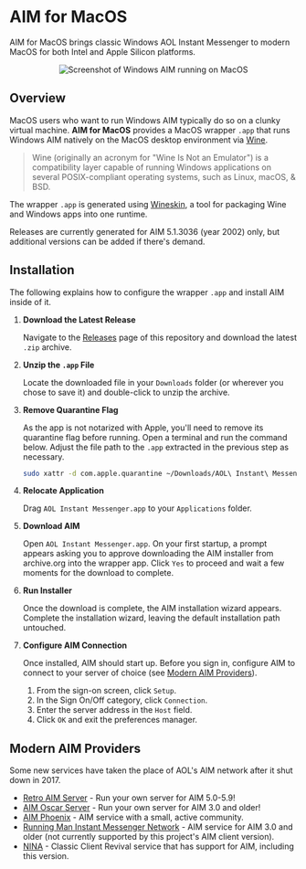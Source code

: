 # AIM for MacOS

AIM for MacOS brings classic Windows AOL Instant Messenger to modern MacOS for both Intel and Apple Silicon platforms.

<p align="center">
   <img src="https://github.com/mk6i/aim-for-macos/assets/2894330/def7de4d-d4aa-4bdb-9987-ad5fd84aa0fa" alt="Screenshot of Windows AIM running on MacOS">
</p>

## Overview

MacOS users who want to run Windows AIM typically do so on a clunky virtual machine. **AIM for MacOS** provides a MacOS
wrapper `.app` that runs Windows AIM natively on the MacOS desktop environment via [Wine](https://www.winehq.org/).

> Wine (originally an acronym for "Wine Is Not an Emulator") is a compatibility layer capable of running Windows
> applications on several POSIX-compliant operating systems, such as Linux, macOS, & BSD.

The wrapper `.app` is generated using [Wineskin](https://github.com/Gcenx/WineskinServer), a tool for packaging Wine and Windows apps into one runtime.

Releases are currently generated for AIM 5.1.3036 (year 2002) only, but additional versions can be added if there's
demand.

## Installation

The following explains how to configure the wrapper `.app` and install AIM inside of it.

1. **Download the Latest Release**

   Navigate to the [Releases](https://github.com/mk6i/aim-for-macos/releases) page of this repository and download the latest `.zip` archive.


2. **Unzip the `.app` File**

   Locate the downloaded file in your `Downloads` folder (or wherever you chose to save it) and double-click to unzip
   the archive.


3. **Remove Quarantine Flag**

   As the app is not notarized with Apple, you'll need to remove its quarantine flag before running. Open a terminal and
   run the command below. Adjust the file path to the `.app` extracted in the previous step as necessary.

   ```sh
   sudo xattr -d com.apple.quarantine ~/Downloads/AOL\ Instant\ Messenger.app
   ```


4. **Relocate Application**

   Drag `AOL Instant Messenger.app` to your `Applications` folder.


5. **Download AIM**

   Open `AOL Instant Messenger.app`. On your first startup, a prompt appears asking you to approve downloading the AIM
   installer from archive.org into the wrapper app. Click `Yes` to proceed and wait a few moments for the download to
   complete.


6. **Run Installer**

   Once the download is complete, the AIM installation wizard appears. Complete the installation wizard, leaving the
   default installation path untouched.


7. **Configure AIM Connection**

   Once installed, AIM should start up. Before you sign in, configure AIM to connect to your server of choice (see
   [Modern AIM Providers](#modern-aim-providers)).

    1. From the sign-on screen, click `Setup`.
    2. In the Sign On/Off category, click `Connection`.
    3. Enter the server address in the `Host` field.
    4. Click `OK` and exit the preferences manager.

## Modern AIM Providers

Some new services have taken the place of AOL's AIM network after it shut down in 2017.

- [Retro AIM Server](https://github.com/mk6i/retro-aim-server) - Run your own server for AIM 5.0-5.9!
- [AIM Oscar Server](https://github.com/ox/aim-oscar-server) - Run your own server for AIM 3.0 and older!
- [AIM Phoenix](https://iwarg.ddns.net/) - AIM service with a small, active community.
- [Running Man Instant Messenger Network](https://runningman.network/) - AIM service for AIM 3.0 and older (not
  currently supported by this project's AIM client version).
- [NINA](https://nina.chat/) - Classic Client Revival service that has support for AIM, including this version.
